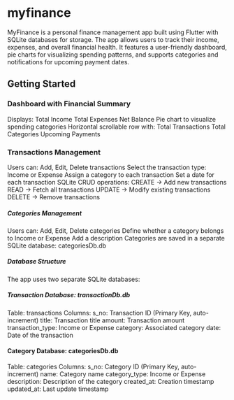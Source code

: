 # myfinance

MyFinance is a personal finance management app built using Flutter with SQLite databases for storage. The app allows users to track their income, expenses, and overall financial health. It features a user-friendly dashboard, pie charts for visualizing spending patterns, and supports categories and notifications for upcoming payment dates.

## Getting Started

### Dashboard with Financial Summary
Displays:
Total Income
Total Expenses
Net Balance
Pie chart to visualize spending categories
Horizontal scrollable row with:
Total Transactions
Total Categories
Upcoming Payments


### Transactions Management
Users can:
Add, Edit, Delete transactions
Select the transaction type: Income or Expense
Assign a category to each transaction
Set a date for each transaction
SQLite CRUD operations:
CREATE → Add new transactions
READ → Fetch all transactions
UPDATE → Modify existing transactions
DELETE → Remove transactions


##### Categories Management
Users can:
Add, Edit, Delete categories
Define whether a category belongs to Income or Expense
Add a description
Categories are saved in a separate SQLite database:
categoriesDb.db


##### Database Structure
The app uses two separate SQLite databases:

##### Transaction Database: transactionDb.db
Table: transactions
Columns:
s_no: Transaction ID (Primary Key, auto-increment)
title: Transaction title
amount: Transaction amount
transaction_type: Income or Expense
category: Associated category
date: Date of the transaction


#### Category Database: categoriesDb.db
Table: categories
Columns:
s_no: Category ID (Primary Key, auto-increment)
name: Category name
category_type: Income or Expense
description: Description of the category
created_at: Creation timestamp
updated_at: Last update timestamp

